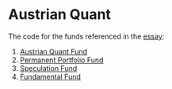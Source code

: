 # Austrian Quant
The code for the funds referenced in the [essay](http://blog.tomiwa.ca/austrian-quant "The Austrian Quant"):

1. [Austrian Quant Fund](https://github.com/ademidun/austrian-quant/blob/master/quantopian/austrian_quant.py)
2. [Permanent Portfolio Fund](https://github.com/ademidun/austrian-quant/blob/master/quantopian/perm_portfolio.py)
3. [Speculation Fund](https://github.com/ademidun/austrian-quant/blob/master/quantopian/speculation_fund.py)
4. [Fundamental Fund](https://github.com/ademidun/austrian-quant/blob/master/fundamental_fund.py)
	
	
